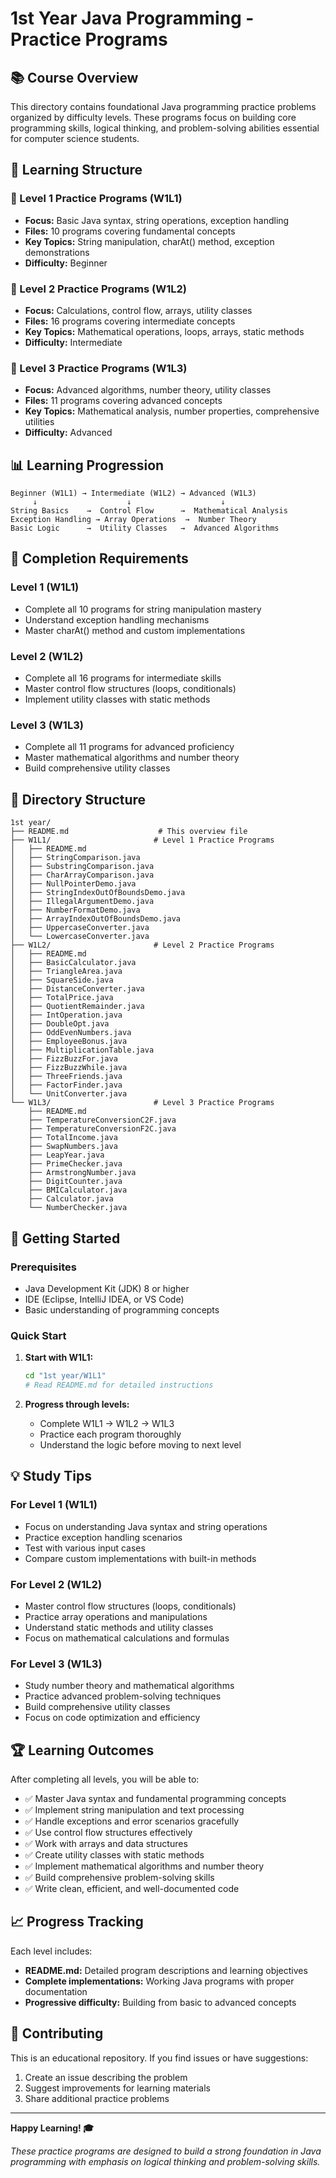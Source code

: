 # 1st Year Java Programming - Practice Programs

## 📚 Course Overview
This directory contains foundational Java programming practice problems organized by difficulty levels. These programs focus on building core programming skills, logical thinking, and problem-solving abilities essential for computer science students.

## 🎯 Learning Structure

### 📖 Level 1 Practice Programs (W1L1)
- **Focus:** Basic Java syntax, string operations, exception handling
- **Files:** 10 programs covering fundamental concepts
- **Key Topics:** String manipulation, charAt() method, exception demonstrations
- **Difficulty:** Beginner

### 🚀 Level 2 Practice Programs (W1L2)
- **Focus:** Calculations, control flow, arrays, utility classes
- **Files:** 16 programs covering intermediate concepts
- **Key Topics:** Mathematical operations, loops, arrays, static methods
- **Difficulty:** Intermediate

### 🎯 Level 3 Practice Programs (W1L3)
- **Focus:** Advanced algorithms, number theory, utility classes
- **Files:** 11 programs covering advanced concepts
- **Key Topics:** Mathematical analysis, number properties, comprehensive utilities
- **Difficulty:** Advanced

## 📊 Learning Progression

```
Beginner (W1L1) → Intermediate (W1L2) → Advanced (W1L3)
     ↓                    ↓                    ↓
String Basics    →  Control Flow      →  Mathematical Analysis
Exception Handling → Array Operations  →  Number Theory
Basic Logic      →  Utility Classes   →  Advanced Algorithms
```

## 🎯 Completion Requirements

### Level 1 (W1L1)
- Complete all 10 programs for string manipulation mastery
- Understand exception handling mechanisms
- Master charAt() method and custom implementations

### Level 2 (W1L2)
- Complete all 16 programs for intermediate skills
- Master control flow structures (loops, conditionals)
- Implement utility classes with static methods

### Level 3 (W1L3)
- Complete all 11 programs for advanced proficiency
- Master mathematical algorithms and number theory
- Build comprehensive utility classes

## 📁 Directory Structure
```
1st year/
├── README.md                    # This overview file
├── W1L1/                       # Level 1 Practice Programs
│   ├── README.md
│   ├── StringComparison.java
│   ├── SubstringComparison.java
│   ├── CharArrayComparison.java
│   ├── NullPointerDemo.java
│   ├── StringIndexOutOfBoundsDemo.java
│   ├── IllegalArgumentDemo.java
│   ├── NumberFormatDemo.java
│   ├── ArrayIndexOutOfBoundsDemo.java
│   ├── UppercaseConverter.java
│   └── LowercaseConverter.java
├── W1L2/                       # Level 2 Practice Programs
│   ├── README.md
│   ├── BasicCalculator.java
│   ├── TriangleArea.java
│   ├── SquareSide.java
│   ├── DistanceConverter.java
│   ├── TotalPrice.java
│   ├── QuotientRemainder.java
│   ├── IntOperation.java
│   ├── DoubleOpt.java
│   ├── OddEvenNumbers.java
│   ├── EmployeeBonus.java
│   ├── MultiplicationTable.java
│   ├── FizzBuzzFor.java
│   ├── FizzBuzzWhile.java
│   ├── ThreeFriends.java
│   ├── FactorFinder.java
│   └── UnitConverter.java
└── W1L3/                       # Level 3 Practice Programs
    ├── README.md
    ├── TemperatureConversionC2F.java
    ├── TemperatureConversionF2C.java
    ├── TotalIncome.java
    ├── SwapNumbers.java
    ├── LeapYear.java
    ├── PrimeChecker.java
    ├── ArmstrongNumber.java
    ├── DigitCounter.java
    ├── BMICalculator.java
    ├── Calculator.java
    └── NumberChecker.java
```

## 🚀 Getting Started

### Prerequisites
- Java Development Kit (JDK) 8 or higher
- IDE (Eclipse, IntelliJ IDEA, or VS Code)
- Basic understanding of programming concepts

### Quick Start
1. **Start with W1L1:**
   ```bash
   cd "1st year/W1L1"
   # Read README.md for detailed instructions
   ```

2. **Progress through levels:**
   - Complete W1L1 → W1L2 → W1L3
   - Practice each program thoroughly
   - Understand the logic before moving to next level

## 💡 Study Tips

### For Level 1 (W1L1)
- Focus on understanding Java syntax and string operations
- Practice exception handling scenarios
- Test with various input cases
- Compare custom implementations with built-in methods

### For Level 2 (W1L2)
- Master control flow structures (loops, conditionals)
- Practice array operations and manipulations
- Understand static methods and utility classes
- Focus on mathematical calculations and formulas

### For Level 3 (W1L3)
- Study number theory and mathematical algorithms
- Practice advanced problem-solving techniques
- Build comprehensive utility classes
- Focus on code optimization and efficiency

## 🏆 Learning Outcomes

After completing all levels, you will be able to:
- ✅ Master Java syntax and fundamental programming concepts
- ✅ Implement string manipulation and text processing
- ✅ Handle exceptions and error scenarios gracefully
- ✅ Use control flow structures effectively
- ✅ Work with arrays and data structures
- ✅ Create utility classes with static methods
- ✅ Implement mathematical algorithms and number theory
- ✅ Build comprehensive problem-solving skills
- ✅ Write clean, efficient, and well-documented code

## 📈 Progress Tracking

Each level includes:
- **README.md:** Detailed program descriptions and learning objectives
- **Complete implementations:** Working Java programs with proper documentation
- **Progressive difficulty:** Building from basic to advanced concepts

## 🤝 Contributing

This is an educational repository. If you find issues or have suggestions:
1. Create an issue describing the problem
2. Suggest improvements for learning materials
3. Share additional practice problems

---

**Happy Learning! 🎓**

*These practice programs are designed to build a strong foundation in Java programming with emphasis on logical thinking and problem-solving skills.*